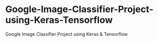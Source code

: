 # Google-Image-Classifier-Project-using-Keras-Tensorflow
Google Image Classifier Project using Keras &amp; Tensorflow
